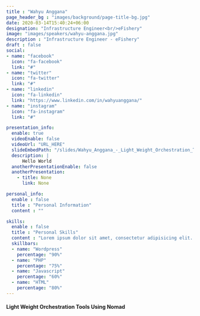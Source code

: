 ```yaml
---
title : "Wahyu Anggana"
page_header_bg : "images/background/page-title-bg.jpg"
date: 2020-03-14T15:40:24+06:00
designation: "Infrastructure Engineer<br/>eFishery"
image: "images/speakers/wahyu-anggana.jpg"
description : "Infrastructure Engineer - eFishery"
draft : false
social:
- name: "facebook"
  icon: "fa-facebook"
  link: "#"
- name: "twitter"
  icon: "fa-twitter"
  link: "#"
- name: "linkedin"
  icon: "fa-linkedin"
  link: "https://www.linkedin.com/in/wahyuanggana/"
- name: "instagram"
  icon: "fa-instagram"
  link: "#"

presentation_info:
  enable: true
  videoEnable: false
  videoUrl: "URL_HERE"
  slideEmbedPath: "/slides/Wahyu_Anggana_-_Light_Weight_Orchestration_Tools_Using_Nomad.pdf"
  description: |
      Hello World
  anotherPresentationEnable: false
  anotherPresentation:
    - title: None
      link: None

personal_info:
  enable : false
  title : "Personal Information"
  content : ""

skills:
  enable : false
  title : "Personal Skills"
  content : "Lorem ipsum dolor sit amet, consectetur adipisicing elit. Excepturi explicabo suscipit deleniti voluptatum quos nostrum iure doloremque."
  skillbars:
  - name: "Wordpress"
    percentage: "90%"
  - name: "PHP"
    percentage: "75%"
  - name: "Javascript"
    percentage: "60%"
  - name: "HTML"
    percentage: "80%"
---
```

#### Light Weight Orchestration Tools Using Nomad
